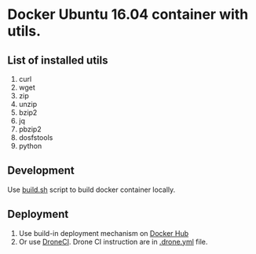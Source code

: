 # Docker Ubuntu 16.04 container with utils.

## List of installed utils
1. curl 
1. wget 
1. zip 
1. unzip 
1. bzip2 
1. jq
1. pbzip2
1. dosfstools
1. python

## Development
Use [build.sh](./build.sh) script to build docker container locally.

## Deployment
1. Use build-in deployment mechanism on [Docker Hub](https://hub.docker.com)
1. Or use [DroneCI](https://github.com/drone/drone). Drone CI instruction are in [.drone.yml](./.drone.yml) file.
